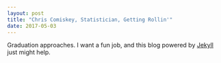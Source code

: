 ```yaml
---
layout: post
title: "Chris Comiskey, Statistician, Getting Rollin'"
date: 2017-05-03
---
```

Graduation approaches. I want a fun job, and this blog powered by [Jekyll](http://jekyllrb.com) just might help. 
